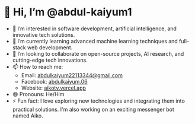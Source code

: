 # 👋 Hi, I’m @abdul-kaiyum1

- 👀 I’m interested in software development, artificial intelligence, and innovative tech solutions.
- 🌱 I’m currently learning advanced machine learning techniques and full-stack web development.
- 💞️ I’m looking to collaborate on open-source projects, AI research, and cutting-edge tech innovations.
- 📫 How to reach me: 
  - Email: abdulkaiyum22113344@gmail.com
  - Facebook: [abdulkaiyum.06](https://www.facebook.com/abdulkaiyum.06)
  - Website: [aikotv.vercel.app](https://aikotv.vercel.app)
- 😄 Pronouns: He/Him
- ⚡ Fun fact: I love exploring new technologies and integrating them into practical solutions. I'm also working on an exciting messenger bot named Aiko.

<!---
abdul-kaiyum1/abdul-kaiyum1 is a ✨ special ✨ repository because its `README.md` (this file) appears on your GitHub profile.
You can click the Preview link to take a look at your changes.
--->
